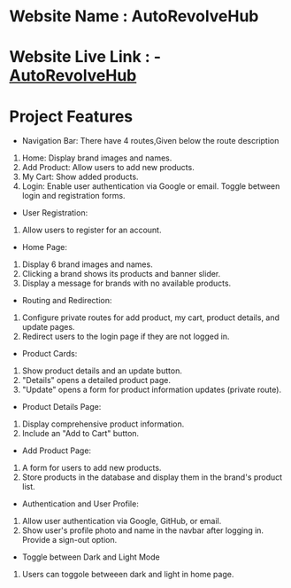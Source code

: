 # Website Name : AutoRevolveHub



# Website Live Link :  - [AutoRevolveHub](https://autorevolvehub-assignment.netlify.app/)


# Project Features

- Navigation Bar:
  There have 4 routes,Given below the route description

1. Home: Display brand images and names.
2. Add Product: Allow users to add new products.
3. My Cart: Show added products.
4. Login: Enable user authentication via Google or email. Toggle between login and registration forms.

- User Registration:

1. Allow users to register for an account.

- Home Page:

1. Display 6 brand images and names.
2. Clicking a brand shows its products and banner slider.
3. Display a message for brands with no available products.

- Routing and Redirection:

1. Configure private routes for add product, my cart, product details, and update pages.
2. Redirect users to the login page if they are not logged in.

- Product Cards:

1. Show product details and an update button.
2. "Details" opens a detailed product page.
3. "Update" opens a form for product information updates (private route).

- Product Details Page:

1. Display comprehensive product information.
2. Include an "Add to Cart" button.

- Add Product Page:

1. A form for users to add new products.
2. Store products in the database and display them in the brand's product list.

- Authentication and User Profile:

1. Allow user authentication via Google, GitHub, or email.
2. Show user's profile photo and name in the navbar after logging in.
   Provide a sign-out option.

- Toggle between Dark and Light Mode

1. Users can toggole betweeen dark and light in home page.
